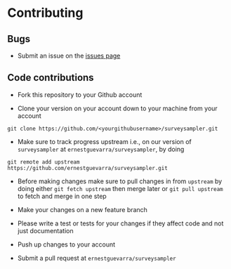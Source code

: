 # Contributing

## Bugs

* Submit an issue on the [issues page](https://github.com/ernestguevarra/surveysampler/issues)

## Code contributions

* Fork this repository to your Github account

* Clone your version on your account down to your machine from your account 

```
git clone https://github.com/<yourgithubusername>/surveysampler.git
```

* Make sure to track progress upstream i.e., on our version of `surveysampler` 
at `ernestguevarra/surveysampler`, by doing 

```
git remote add upstream https://github.com/ernestguevarra/surveysampler.git
```

* Before making changes make sure to pull changes in from `upstream` by doing 
either `git fetch upstream` then merge later or `git pull upstream` to fetch 
and merge in one step

* Make your changes on a new feature branch

* Please write a test or tests for your changes if they affect code and not just 
documentation

* Push up changes to your account

* Submit a pull request at `ernestguevarra/surveysampler`
